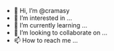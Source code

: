 - 👋 Hi, I’m @cramasy
- 👀 I’m interested in ...
- 🌱 I’m currently learning ...
- 💞️ I’m looking to collaborate on ...
- 📫 How to reach me ...

<!---
cramasy/cramasy is a ✨ special ✨ repository because its `README.md` (this file) appears on your GitHub profile.
You can click the Preview link to take a look at your changes.
--->
